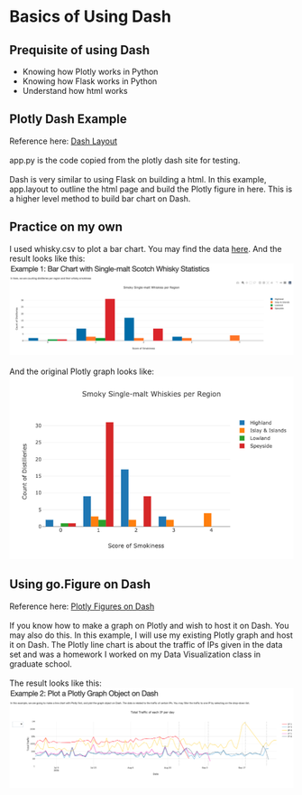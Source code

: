 # Basics of Using Dash

## Prequisite of using Dash
<ul>
	<li> Knowing how Plotly works in Python</li>
	<li> Knowing how Flask works in Python</li>
	<li> Understand how html works</li>
</ul>

## Plotly Dash Example
Reference here: <a href="https://dash.plotly.com/layout">Dash Layout</a>
<br>
<br>
app.py is the code copied from the plotly dash site for testing.
<br>
<br>
Dash is very similar to using Flask on building a html. In this example, app.layout to outline the html page and build the Plotly figure in here. This is a higher level method to build bar chart on Dash.

## Practice on my own
I used whisky.csv to plot a bar chart. You may find the data <a href="https://github.com/jacquessham/ScotchWhisky/tree/master/Data">here</a>. And the result looks like this:
<br>
<img src="whisky_dash.png">
<br>
<br>
And the original Plotly graph looks like:
<img src="whisky_plotly.png">

## Using go.Figure on Dash
Reference here: <a href="https://dash.plotly.com/dash-core-components/graph">Plotly Figures on Dash</a>
<br><br>
If you know how to make a graph on Plotly and wish to host it on Dash. You may also do this. In this example, I will use my existing Plotly graph and host it on Dash. The Plotly line chart is about the traffic of IPs given in the data set and was a homework I worked on my Data Visualization class in graduate school.
<br><br>
The result looks like this:
<img src="computer_security_dash.png">